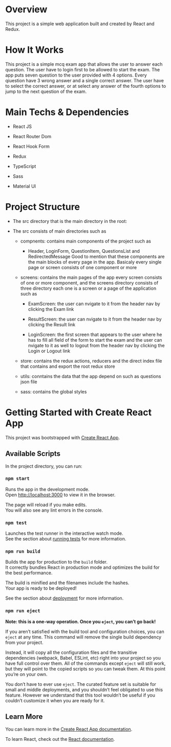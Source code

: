 # Overview

This project is a simple web application built and created by React and Redux.

# How It Works

This project is a simple mcq exam app that allows the user to answer each question.
The user have to login first to be allowed to start the exam.
The app puts seven question to the user provided with 4 options.
Every qiuestion have 3 wrong answer and a single correct answer.
The user have to select the correct answer, or at select any answer of the fourth options to jump to the next question of the exam.

# Main Techs & Dependencies

- React JS

- React Router Dom

- React Hook Form

- Redux

- TypeScript

- Sass

- Material UI

# Project Structure

- The src directory that is the main directory in the root:
- The src consists of main directories such as

  - compnents: contains main components of the project such as

    - Header, LoginForm, QuestionItem, QuestionsList and RedirectedMessage
      Good to mention that these components are the main blocks of every page in the app.
      Basicaly every single page or screen consists of one component or more

  - screens: contains the main pages of the app every screen consists of one or more component, and   the screens directory consists of three directory each one is a screen or a page of the application such as
    
    - ExamScreen: the user can nvigate to it from the header nav by clicking the Exam link
    
    - ResultScreen: the user can nvigate to it from the header nav by clicking the Result link
    
    - LoginScreen: the first screen that appears to the user where he has to fill all field of the form to start the exam and the user can nvigate to it as well to logout from the header nav by clicking the Login or Logout link

  - store: contains the redux actions, reducers and the direct index file that contains and export the root redux store

  - utils: conntains the data that the app depend on such as questions json file

  - sass: contains the global styles

# Getting Started with Create React App

This project was bootstrapped with [Create React App](https://github.com/facebook/create-react-app).

## Available Scripts

In the project directory, you can run:

### `npm start`

Runs the app in the development mode.\
Open [http://localhost:3000](http://localhost:3000) to view it in the browser.

The page will reload if you make edits.\
You will also see any lint errors in the console.

### `npm test`

Launches the test runner in the interactive watch mode.\
See the section about [running tests](https://facebook.github.io/create-react-app/docs/running-tests) for more information.

### `npm run build`

Builds the app for production to the `build` folder.\
It correctly bundles React in production mode and optimizes the build for the best performance.

The build is minified and the filenames include the hashes.\
Your app is ready to be deployed!

See the section about [deployment](https://facebook.github.io/create-react-app/docs/deployment) for more information.

### `npm run eject`

**Note: this is a one-way operation. Once you `eject`, you can’t go back!**

If you aren’t satisfied with the build tool and configuration choices, you can `eject` at any time. This command will remove the single build dependency from your project.

Instead, it will copy all the configuration files and the transitive dependencies (webpack, Babel, ESLint, etc) right into your project so you have full control over them. All of the commands except `eject` will still work, but they will point to the copied scripts so you can tweak them. At this point you’re on your own.

You don’t have to ever use `eject`. The curated feature set is suitable for small and middle deployments, and you shouldn’t feel obligated to use this feature. However we understand that this tool wouldn’t be useful if you couldn’t customize it when you are ready for it.

## Learn More

You can learn more in the [Create React App documentation](https://facebook.github.io/create-react-app/docs/getting-started).

To learn React, check out the [React documentation](https://reactjs.org/).
